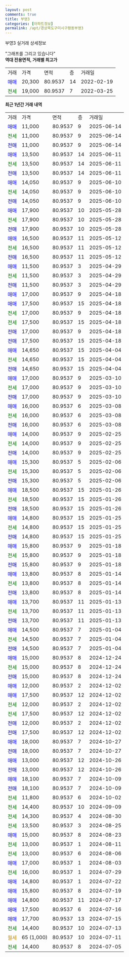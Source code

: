 ```yaml
---
layout: post
comments: true
title: 부영3
categories: [아파트정보]
permalink: /apt/경상북도구미시구평동부영3
---
```


부영3 실거래 상세정보

<script type="text/javascript">
  google.charts.load('current', {'packages':['line', 'corechart']});
  google.charts.setOnLoadCallback(drawChart);

  function drawChart() {
    var data = new google.visualization.DataTable();
    data.addColumn('date', '거래일');
    data.addColumn('number', "매매");
    data.addColumn('number', "전세");
    data.addColumn('number', "전매");

    data.addRows([[new Date(Date.parse("2025-06-14")), 11000, null, null], [new Date(Date.parse("2025-06-14")), null, 11000, null], [new Date(Date.parse("2025-06-14")), null, null, 11000], [new Date(Date.parse("2025-06-11")), 13500, null, null], [new Date(Date.parse("2025-06-11")), null, 13500, null], [new Date(Date.parse("2025-06-11")), null, null, 13500], [new Date(Date.parse("2025-06-10")), 14050, null, null], [new Date(Date.parse("2025-06-10")), null, 14050, null], [new Date(Date.parse("2025-06-10")), null, null, 14050], [new Date(Date.parse("2025-05-28")), 17900, null, null], [new Date(Date.parse("2025-05-28")), null, 17900, null], [new Date(Date.parse("2025-05-28")), null, null, 17900], [new Date(Date.parse("2025-05-12")), 16500, null, null], [new Date(Date.parse("2025-05-12")), null, 16500, null], [new Date(Date.parse("2025-05-12")), null, null, 16500], [new Date(Date.parse("2025-04-29")), 11500, null, null], [new Date(Date.parse("2025-04-29")), null, 11500, null], [new Date(Date.parse("2025-04-29")), null, null, 11500], [new Date(Date.parse("2025-04-18")), 17000, null, null], [new Date(Date.parse("2025-04-18")), 17500, null, null], [new Date(Date.parse("2025-04-18")), null, 17000, null], [new Date(Date.parse("2025-04-18")), null, 17500, null], [new Date(Date.parse("2025-04-18")), null, null, 17000], [new Date(Date.parse("2025-04-18")), null, null, 17500], [new Date(Date.parse("2025-04-04")), 14650, null, null], [new Date(Date.parse("2025-04-04")), null, 14650, null], [new Date(Date.parse("2025-04-04")), null, null, 14650], [new Date(Date.parse("2025-03-10")), 17000, null, null], [new Date(Date.parse("2025-03-10")), null, 17000, null], [new Date(Date.parse("2025-03-10")), null, null, 17000], [new Date(Date.parse("2025-03-08")), 16000, null, null], [new Date(Date.parse("2025-03-08")), null, 16000, null], [new Date(Date.parse("2025-03-08")), null, null, 16000], [new Date(Date.parse("2025-02-25")), 14000, null, null], [new Date(Date.parse("2025-02-25")), null, 14000, null], [new Date(Date.parse("2025-02-25")), null, null, 14000], [new Date(Date.parse("2025-02-06")), 15300, null, null], [new Date(Date.parse("2025-02-06")), null, 15300, null], [new Date(Date.parse("2025-02-06")), null, null, 15300], [new Date(Date.parse("2025-01-26")), 18500, null, null], [new Date(Date.parse("2025-01-26")), null, 18500, null], [new Date(Date.parse("2025-01-26")), null, null, 18500], [new Date(Date.parse("2025-01-25")), 14800, null, null], [new Date(Date.parse("2025-01-25")), null, 14800, null], [new Date(Date.parse("2025-01-25")), null, null, 14800], [new Date(Date.parse("2025-01-18")), 15800, null, null], [new Date(Date.parse("2025-01-18")), null, 15800, null], [new Date(Date.parse("2025-01-18")), null, null, 15800], [new Date(Date.parse("2025-01-14")), 13800, null, null], [new Date(Date.parse("2025-01-14")), null, 13800, null], [new Date(Date.parse("2025-01-14")), null, null, 13800], [new Date(Date.parse("2025-01-13")), 13700, null, null], [new Date(Date.parse("2025-01-13")), null, 13700, null], [new Date(Date.parse("2025-01-13")), null, null, 13700], [new Date(Date.parse("2025-01-04")), 14500, null, null], [new Date(Date.parse("2025-01-04")), null, 14500, null], [new Date(Date.parse("2025-01-04")), null, null, 14500], [new Date(Date.parse("2024-12-24")), 15000, null, null], [new Date(Date.parse("2024-12-24")), null, 15000, null], [new Date(Date.parse("2024-12-24")), null, null, 15000], [new Date(Date.parse("2024-12-02")), 12000, null, null], [new Date(Date.parse("2024-12-02")), 17500, null, null], [new Date(Date.parse("2024-12-02")), null, 12000, null], [new Date(Date.parse("2024-12-02")), null, 17500, null], [new Date(Date.parse("2024-12-02")), null, null, 12000], [new Date(Date.parse("2024-12-02")), null, null, 17500], [new Date(Date.parse("2024-10-27")), 18000, null, null], [new Date(Date.parse("2024-10-27")), null, null, 18000], [new Date(Date.parse("2024-10-26")), 13000, null, null], [new Date(Date.parse("2024-10-26")), null, null, 13000], [new Date(Date.parse("2024-10-09")), 18100, null, null], [new Date(Date.parse("2024-10-09")), null, null, 18100], [new Date(Date.parse("2024-10-02")), null, 11800, null], [new Date(Date.parse("2024-09-09")), null, 14400, null], [new Date(Date.parse("2024-08-30")), null, 14300, null], [new Date(Date.parse("2024-08-25")), null, 13500, null], [new Date(Date.parse("2024-08-23")), 15000, null, null], [new Date(Date.parse("2024-08-11")), null, 13000, null], [new Date(Date.parse("2024-08-06")), null, 13000, null], [new Date(Date.parse("2024-08-03")), 17000, null, null], [new Date(Date.parse("2024-07-29")), null, 16000, null], [new Date(Date.parse("2024-07-22")), 14800, null, null], [new Date(Date.parse("2024-07-19")), 15800, null, null], [new Date(Date.parse("2024-07-17")), 14800, null, null], [new Date(Date.parse("2024-07-16")), 17500, null, null], [new Date(Date.parse("2024-07-15")), 17700, null, null], [new Date(Date.parse("2024-07-13")), null, 14400, null], [new Date(Date.parse("2024-07-11")), null, null, null], [new Date(Date.parse("2024-07-05")), null, 14400, null]]);

    var options = {
      hAxis: {
        format: 'yyyy/MM/dd'
      },    
      lineWidth: 0,
      pointsVisible: true,    
      title: '최근 1년간 유형별 실거래가 분포',
      legend: { position: 'bottom' }
    };

    var formatter = new google.visualization.NumberFormat({pattern:'###,###'} );
    formatter.format(data, 1);
    formatter.format(data, 2);
    
    setTimeout(function() {
        var chart = new google.visualization.LineChart(document.getElementById('columnchart_material'));
        chart.draw(data, (options));
        document.getElementById('loading').style.display = 'none';
    }, 200);
  }
</script>


<div id="loading" style="z-index:20; display: block; margin-left: 0px">"그래프를 그리고 있습니다"</div>
<div id="columnchart_material" style="width: 95%; margin-left: 0px; display: block"></div>
<!-- contents start -->
<b>역대 전용면적, 거래별 최고가</b>
<table class="sortable">
    <tr>
      <td>거래</td>
      <td>가격</td>
      <td>면적</td>
      <td>층</td>
      <td>거래일</td>
    </tr>
        <tr>
          <td><a style="color: blue">매매</a></td>
          <td>20,300</td>
          <td>80.9537</td>
          <td>14</td>
          <td>2022-02-19</td>
        </tr>        
        <tr>
              <td><a style="color: darkgreen">전세</a></td>
              <td>19,000</td>
              <td>80.9537</td>
              <td>7</td>
              <td>2022-03-25</td>
            </tr>        
    
</table>

<b>최근 1년간 거래 내역</b>

<table class="sortable">
    <tr>
      <td>거래</td>
      <td>가격</td>
      <td>면적</td>
      <td>층</td>
      <td>거래일</td>
    </tr>
    <tr>
      <td><a style="color: blue">매매</a></td>
      <td>11,000</td>
      <td>80.9537</td>
      <td>9</td>
      <td>2025-06-14</td>
    </tr>          <tr>
      <td><a style="color: darkgreen">전세</a></td>
      <td>11,000</td>
      <td>80.9537</td>
      <td>9</td>
      <td>2025-06-14</td>
    </tr>          <tr>
      <td><a style="color: darkblue">전매</a></td>
      <td>11,000</td>
      <td>80.9537</td>
      <td>9</td>
      <td>2025-06-14</td>
    </tr>          <tr>
      <td><a style="color: blue">매매</a></td>
      <td>13,500</td>
      <td>80.9537</td>
      <td>14</td>
      <td>2025-06-11</td>
    </tr>          <tr>
      <td><a style="color: darkgreen">전세</a></td>
      <td>13,500</td>
      <td>80.9537</td>
      <td>14</td>
      <td>2025-06-11</td>
    </tr>          <tr>
      <td><a style="color: darkblue">전매</a></td>
      <td>13,500</td>
      <td>80.9537</td>
      <td>14</td>
      <td>2025-06-11</td>
    </tr>          <tr>
      <td><a style="color: blue">매매</a></td>
      <td>14,050</td>
      <td>80.9537</td>
      <td>9</td>
      <td>2025-06-10</td>
    </tr>          <tr>
      <td><a style="color: darkgreen">전세</a></td>
      <td>14,050</td>
      <td>80.9537</td>
      <td>9</td>
      <td>2025-06-10</td>
    </tr>          <tr>
      <td><a style="color: darkblue">전매</a></td>
      <td>14,050</td>
      <td>80.9537</td>
      <td>9</td>
      <td>2025-06-10</td>
    </tr>          <tr>
      <td><a style="color: blue">매매</a></td>
      <td>17,900</td>
      <td>80.9537</td>
      <td>10</td>
      <td>2025-05-28</td>
    </tr>          <tr>
      <td><a style="color: darkgreen">전세</a></td>
      <td>17,900</td>
      <td>80.9537</td>
      <td>10</td>
      <td>2025-05-28</td>
    </tr>          <tr>
      <td><a style="color: darkblue">전매</a></td>
      <td>17,900</td>
      <td>80.9537</td>
      <td>10</td>
      <td>2025-05-28</td>
    </tr>          <tr>
      <td><a style="color: blue">매매</a></td>
      <td>16,500</td>
      <td>80.9537</td>
      <td>11</td>
      <td>2025-05-12</td>
    </tr>          <tr>
      <td><a style="color: darkgreen">전세</a></td>
      <td>16,500</td>
      <td>80.9537</td>
      <td>11</td>
      <td>2025-05-12</td>
    </tr>          <tr>
      <td><a style="color: darkblue">전매</a></td>
      <td>16,500</td>
      <td>80.9537</td>
      <td>11</td>
      <td>2025-05-12</td>
    </tr>          <tr>
      <td><a style="color: blue">매매</a></td>
      <td>11,500</td>
      <td>80.9537</td>
      <td>3</td>
      <td>2025-04-29</td>
    </tr>          <tr>
      <td><a style="color: darkgreen">전세</a></td>
      <td>11,500</td>
      <td>80.9537</td>
      <td>3</td>
      <td>2025-04-29</td>
    </tr>          <tr>
      <td><a style="color: darkblue">전매</a></td>
      <td>11,500</td>
      <td>80.9537</td>
      <td>3</td>
      <td>2025-04-29</td>
    </tr>          <tr>
      <td><a style="color: blue">매매</a></td>
      <td>17,000</td>
      <td>80.9537</td>
      <td>9</td>
      <td>2025-04-18</td>
    </tr>          <tr>
      <td><a style="color: blue">매매</a></td>
      <td>17,500</td>
      <td>80.9537</td>
      <td>15</td>
      <td>2025-04-18</td>
    </tr>          <tr>
      <td><a style="color: darkgreen">전세</a></td>
      <td>17,000</td>
      <td>80.9537</td>
      <td>9</td>
      <td>2025-04-18</td>
    </tr>          <tr>
      <td><a style="color: darkgreen">전세</a></td>
      <td>17,500</td>
      <td>80.9537</td>
      <td>15</td>
      <td>2025-04-18</td>
    </tr>          <tr>
      <td><a style="color: darkblue">전매</a></td>
      <td>17,000</td>
      <td>80.9537</td>
      <td>9</td>
      <td>2025-04-18</td>
    </tr>          <tr>
      <td><a style="color: darkblue">전매</a></td>
      <td>17,500</td>
      <td>80.9537</td>
      <td>15</td>
      <td>2025-04-18</td>
    </tr>          <tr>
      <td><a style="color: blue">매매</a></td>
      <td>14,650</td>
      <td>80.9537</td>
      <td>15</td>
      <td>2025-04-04</td>
    </tr>          <tr>
      <td><a style="color: darkgreen">전세</a></td>
      <td>14,650</td>
      <td>80.9537</td>
      <td>15</td>
      <td>2025-04-04</td>
    </tr>          <tr>
      <td><a style="color: darkblue">전매</a></td>
      <td>14,650</td>
      <td>80.9537</td>
      <td>15</td>
      <td>2025-04-04</td>
    </tr>          <tr>
      <td><a style="color: blue">매매</a></td>
      <td>17,000</td>
      <td>80.9537</td>
      <td>9</td>
      <td>2025-03-10</td>
    </tr>          <tr>
      <td><a style="color: darkgreen">전세</a></td>
      <td>17,000</td>
      <td>80.9537</td>
      <td>9</td>
      <td>2025-03-10</td>
    </tr>          <tr>
      <td><a style="color: darkblue">전매</a></td>
      <td>17,000</td>
      <td>80.9537</td>
      <td>9</td>
      <td>2025-03-10</td>
    </tr>          <tr>
      <td><a style="color: blue">매매</a></td>
      <td>16,000</td>
      <td>80.9537</td>
      <td>6</td>
      <td>2025-03-08</td>
    </tr>          <tr>
      <td><a style="color: darkgreen">전세</a></td>
      <td>16,000</td>
      <td>80.9537</td>
      <td>6</td>
      <td>2025-03-08</td>
    </tr>          <tr>
      <td><a style="color: darkblue">전매</a></td>
      <td>16,000</td>
      <td>80.9537</td>
      <td>6</td>
      <td>2025-03-08</td>
    </tr>          <tr>
      <td><a style="color: blue">매매</a></td>
      <td>14,000</td>
      <td>80.9537</td>
      <td>9</td>
      <td>2025-02-25</td>
    </tr>          <tr>
      <td><a style="color: darkgreen">전세</a></td>
      <td>14,000</td>
      <td>80.9537</td>
      <td>9</td>
      <td>2025-02-25</td>
    </tr>          <tr>
      <td><a style="color: darkblue">전매</a></td>
      <td>14,000</td>
      <td>80.9537</td>
      <td>9</td>
      <td>2025-02-25</td>
    </tr>          <tr>
      <td><a style="color: blue">매매</a></td>
      <td>15,300</td>
      <td>80.9537</td>
      <td>5</td>
      <td>2025-02-06</td>
    </tr>          <tr>
      <td><a style="color: darkgreen">전세</a></td>
      <td>15,300</td>
      <td>80.9537</td>
      <td>5</td>
      <td>2025-02-06</td>
    </tr>          <tr>
      <td><a style="color: darkblue">전매</a></td>
      <td>15,300</td>
      <td>80.9537</td>
      <td>5</td>
      <td>2025-02-06</td>
    </tr>          <tr>
      <td><a style="color: blue">매매</a></td>
      <td>18,500</td>
      <td>80.9537</td>
      <td>15</td>
      <td>2025-01-26</td>
    </tr>          <tr>
      <td><a style="color: darkgreen">전세</a></td>
      <td>18,500</td>
      <td>80.9537</td>
      <td>15</td>
      <td>2025-01-26</td>
    </tr>          <tr>
      <td><a style="color: darkblue">전매</a></td>
      <td>18,500</td>
      <td>80.9537</td>
      <td>15</td>
      <td>2025-01-26</td>
    </tr>          <tr>
      <td><a style="color: blue">매매</a></td>
      <td>14,800</td>
      <td>80.9537</td>
      <td>15</td>
      <td>2025-01-25</td>
    </tr>          <tr>
      <td><a style="color: darkgreen">전세</a></td>
      <td>14,800</td>
      <td>80.9537</td>
      <td>15</td>
      <td>2025-01-25</td>
    </tr>          <tr>
      <td><a style="color: darkblue">전매</a></td>
      <td>14,800</td>
      <td>80.9537</td>
      <td>15</td>
      <td>2025-01-25</td>
    </tr>          <tr>
      <td><a style="color: blue">매매</a></td>
      <td>15,800</td>
      <td>80.9537</td>
      <td>9</td>
      <td>2025-01-18</td>
    </tr>          <tr>
      <td><a style="color: darkgreen">전세</a></td>
      <td>15,800</td>
      <td>80.9537</td>
      <td>9</td>
      <td>2025-01-18</td>
    </tr>          <tr>
      <td><a style="color: darkblue">전매</a></td>
      <td>15,800</td>
      <td>80.9537</td>
      <td>9</td>
      <td>2025-01-18</td>
    </tr>          <tr>
      <td><a style="color: blue">매매</a></td>
      <td>13,800</td>
      <td>80.9537</td>
      <td>8</td>
      <td>2025-01-14</td>
    </tr>          <tr>
      <td><a style="color: darkgreen">전세</a></td>
      <td>13,800</td>
      <td>80.9537</td>
      <td>8</td>
      <td>2025-01-14</td>
    </tr>          <tr>
      <td><a style="color: darkblue">전매</a></td>
      <td>13,800</td>
      <td>80.9537</td>
      <td>8</td>
      <td>2025-01-14</td>
    </tr>          <tr>
      <td><a style="color: blue">매매</a></td>
      <td>13,700</td>
      <td>80.9537</td>
      <td>11</td>
      <td>2025-01-13</td>
    </tr>          <tr>
      <td><a style="color: darkgreen">전세</a></td>
      <td>13,700</td>
      <td>80.9537</td>
      <td>11</td>
      <td>2025-01-13</td>
    </tr>          <tr>
      <td><a style="color: darkblue">전매</a></td>
      <td>13,700</td>
      <td>80.9537</td>
      <td>11</td>
      <td>2025-01-13</td>
    </tr>          <tr>
      <td><a style="color: blue">매매</a></td>
      <td>14,500</td>
      <td>80.9537</td>
      <td>7</td>
      <td>2025-01-04</td>
    </tr>          <tr>
      <td><a style="color: darkgreen">전세</a></td>
      <td>14,500</td>
      <td>80.9537</td>
      <td>7</td>
      <td>2025-01-04</td>
    </tr>          <tr>
      <td><a style="color: darkblue">전매</a></td>
      <td>14,500</td>
      <td>80.9537</td>
      <td>7</td>
      <td>2025-01-04</td>
    </tr>          <tr>
      <td><a style="color: blue">매매</a></td>
      <td>15,000</td>
      <td>80.9537</td>
      <td>8</td>
      <td>2024-12-24</td>
    </tr>          <tr>
      <td><a style="color: darkgreen">전세</a></td>
      <td>15,000</td>
      <td>80.9537</td>
      <td>8</td>
      <td>2024-12-24</td>
    </tr>          <tr>
      <td><a style="color: darkblue">전매</a></td>
      <td>15,000</td>
      <td>80.9537</td>
      <td>8</td>
      <td>2024-12-24</td>
    </tr>          <tr>
      <td><a style="color: blue">매매</a></td>
      <td>12,000</td>
      <td>80.9537</td>
      <td>2</td>
      <td>2024-12-02</td>
    </tr>          <tr>
      <td><a style="color: blue">매매</a></td>
      <td>17,500</td>
      <td>80.9537</td>
      <td>12</td>
      <td>2024-12-02</td>
    </tr>          <tr>
      <td><a style="color: darkgreen">전세</a></td>
      <td>12,000</td>
      <td>80.9537</td>
      <td>2</td>
      <td>2024-12-02</td>
    </tr>          <tr>
      <td><a style="color: darkgreen">전세</a></td>
      <td>17,500</td>
      <td>80.9537</td>
      <td>12</td>
      <td>2024-12-02</td>
    </tr>          <tr>
      <td><a style="color: darkblue">전매</a></td>
      <td>12,000</td>
      <td>80.9537</td>
      <td>2</td>
      <td>2024-12-02</td>
    </tr>          <tr>
      <td><a style="color: darkblue">전매</a></td>
      <td>17,500</td>
      <td>80.9537</td>
      <td>12</td>
      <td>2024-12-02</td>
    </tr>          <tr>
      <td><a style="color: blue">매매</a></td>
      <td>18,000</td>
      <td>80.9537</td>
      <td>7</td>
      <td>2024-10-27</td>
    </tr>          <tr>
      <td><a style="color: darkblue">전매</a></td>
      <td>18,000</td>
      <td>80.9537</td>
      <td>7</td>
      <td>2024-10-27</td>
    </tr>          <tr>
      <td><a style="color: blue">매매</a></td>
      <td>13,000</td>
      <td>80.9537</td>
      <td>12</td>
      <td>2024-10-26</td>
    </tr>          <tr>
      <td><a style="color: darkblue">전매</a></td>
      <td>13,000</td>
      <td>80.9537</td>
      <td>12</td>
      <td>2024-10-26</td>
    </tr>          <tr>
      <td><a style="color: blue">매매</a></td>
      <td>18,100</td>
      <td>80.9537</td>
      <td>7</td>
      <td>2024-10-09</td>
    </tr>          <tr>
      <td><a style="color: darkblue">전매</a></td>
      <td>18,100</td>
      <td>80.9537</td>
      <td>7</td>
      <td>2024-10-09</td>
    </tr>          <tr>
      <td><a style="color: darkgreen">전세</a></td>
      <td>11,800</td>
      <td>80.9537</td>
      <td>6</td>
      <td>2024-10-02</td>
    </tr>          <tr>
      <td><a style="color: darkgreen">전세</a></td>
      <td>14,400</td>
      <td>80.9537</td>
      <td>10</td>
      <td>2024-09-09</td>
    </tr>          <tr>
      <td><a style="color: darkgreen">전세</a></td>
      <td>14,300</td>
      <td>80.9537</td>
      <td>4</td>
      <td>2024-08-30</td>
    </tr>          <tr>
      <td><a style="color: darkgreen">전세</a></td>
      <td>13,500</td>
      <td>80.9537</td>
      <td>3</td>
      <td>2024-08-25</td>
    </tr>          <tr>
      <td><a style="color: blue">매매</a></td>
      <td>15,000</td>
      <td>80.9537</td>
      <td>8</td>
      <td>2024-08-23</td>
    </tr>          <tr>
      <td><a style="color: darkgreen">전세</a></td>
      <td>13,000</td>
      <td>80.9537</td>
      <td>1</td>
      <td>2024-08-11</td>
    </tr>          <tr>
      <td><a style="color: darkgreen">전세</a></td>
      <td>13,000</td>
      <td>80.9537</td>
      <td>6</td>
      <td>2024-08-06</td>
    </tr>          <tr>
      <td><a style="color: blue">매매</a></td>
      <td>17,000</td>
      <td>80.9537</td>
      <td>1</td>
      <td>2024-08-03</td>
    </tr>          <tr>
      <td><a style="color: darkgreen">전세</a></td>
      <td>16,000</td>
      <td>80.9537</td>
      <td>1</td>
      <td>2024-07-29</td>
    </tr>          <tr>
      <td><a style="color: blue">매매</a></td>
      <td>14,800</td>
      <td>80.9537</td>
      <td>1</td>
      <td>2024-07-22</td>
    </tr>          <tr>
      <td><a style="color: blue">매매</a></td>
      <td>15,800</td>
      <td>80.9537</td>
      <td>8</td>
      <td>2024-07-19</td>
    </tr>          <tr>
      <td><a style="color: blue">매매</a></td>
      <td>14,800</td>
      <td>80.9537</td>
      <td>11</td>
      <td>2024-07-17</td>
    </tr>          <tr>
      <td><a style="color: blue">매매</a></td>
      <td>17,500</td>
      <td>80.9537</td>
      <td>6</td>
      <td>2024-07-16</td>
    </tr>          <tr>
      <td><a style="color: blue">매매</a></td>
      <td>17,700</td>
      <td>80.9537</td>
      <td>13</td>
      <td>2024-07-15</td>
    </tr>          <tr>
      <td><a style="color: darkgreen">전세</a></td>
      <td>14,400</td>
      <td>80.9537</td>
      <td>10</td>
      <td>2024-07-13</td>
    </tr>          <tr>
      <td><a style="color: darkgoldenrod">월세</a></td>
      <td>65 (1,000)</td>
      <td>80.9537</td>
      <td>10</td>
      <td>2024-07-11</td>
    </tr>          <tr>
      <td><a style="color: darkgreen">전세</a></td>
      <td>14,400</td>
      <td>80.9537</td>
      <td>8</td>
      <td>2024-07-05</td>
    </tr>      </table>
<!-- contents end -->    

